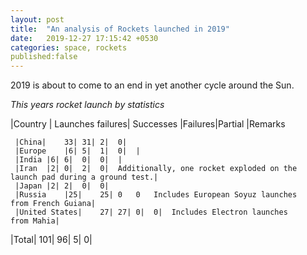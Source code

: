 ```yaml
---
layout: post 
title:  "An analysis of Rockets launched in 2019"
date:   2019-12-27 17:15:42 +0530
categories: space, rockets
published:false
---
```


2019 is about to come to an end in yet another cycle around the Sun.

*This years rocket launch by statistics*

						
   |Country	|	Launches failures| Successes |Failures|Partial |Remarks
					  	
	 |China|	33|	31|	2|	0|	
	 |Europe	|6|	5|	1|	0|	|
	 |India	|6|	6|	0|	0|	|
	 |Iran	|2|	0|	2|	0|	Additionally, one rocket exploded on the launch pad during a ground test.|
	 |Japan	|2|	2|	0|	0|	
	 |Russia	|25|	25|	0	0	Includes European Soyuz launches from French Guiana|
	 |United States|	27|	27|	0|	0|	Includes Electron launches from Mahia|
   |Total|	101|	96|	5|	0|	

